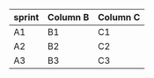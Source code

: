
sprint | Column B | Column C
---------|----------|---------
 A1 | B1 | C1
 A2 | B2 | C2
 A3 | B3 | C3